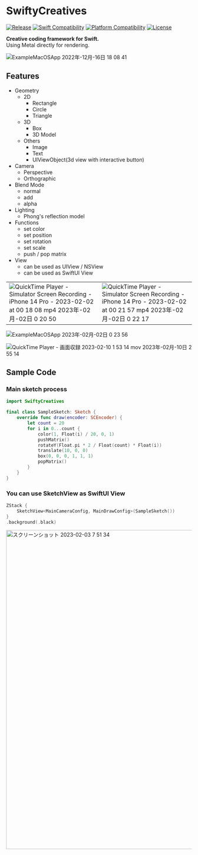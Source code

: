# SwiftyCreatives

[![Release](https://img.shields.io/github/v/release/yukiny0811/swifty-creatives)](https://github.com/yukiny0811/swifty-creatives/releases/latest)
[![Swift Compatibility](https://img.shields.io/endpoint?url=https%3A%2F%2Fswiftpackageindex.com%2Fapi%2Fpackages%2Fyukiny0811%2Fswifty-creatives%2Fbadge%3Ftype%3Dswift-versions)](https://swiftpackageindex.com/yukiny0811/swifty-creatives)
[![Platform Compatibility](https://img.shields.io/endpoint?url=https%3A%2F%2Fswiftpackageindex.com%2Fapi%2Fpackages%2Fyukiny0811%2Fswifty-creatives%2Fbadge%3Ftype%3Dplatforms)](https://swiftpackageindex.com/yukiny0811/swifty-creatives)
[![License](https://img.shields.io/github/license/yukiny0811/swifty-creatives)](https://github.com/yukiny0811/swifty-creatives/blob/main/LICENSE)

__Creative coding framework for Swift.__   
Using Metal directly for rendering.

![ExampleMacOSApp 2022年-12月-16日 18 08 41](https://user-images.githubusercontent.com/28947703/208063423-3ad00c20-1d1c-48b8-8996-2d43e1365fe4.gif)

## Features
- Geometry
    - 2D
        - Rectangle
        - Circle
        - Triangle
    - 3D
        - Box
        - 3D Model
    - Others
        - Image
        - Text
        - UIViewObject(3d view with interactive button)
- Camera
    - Perspective
    - Orthographic
- Blend Mode
    - normal
    - add
    - alpha
- Lighting
    - Phong's reflection model
- Functions
    - set color
    - set position
    - set rotation
    - set scale
    - push / pop matrix
- View
    - can be used as UIView / NSView
    - can be used as SwiftUI View

|||
|-|-|
|![QuickTime Player - Simulator Screen Recording - iPhone 14 Pro - 2023-02-02 at 00 18 08 mp4 2023年-02月-02日 0 20 50](https://user-images.githubusercontent.com/28947703/216084097-e4a9ec33-40dd-43bd-bc7a-a74b71e8caac.gif)|![QuickTime Player - Simulator Screen Recording - iPhone 14 Pro - 2023-02-02 at 00 21 57 mp4 2023年-02月-02日 0 22 17](https://user-images.githubusercontent.com/28947703/216084415-34797d43-9d42-402e-b305-53eb232e2641.gif)|

![ExampleMacOSApp 2023年-02月-02日 0 23 56](https://user-images.githubusercontent.com/28947703/216084840-585d4f38-dfb3-48bf-8f16-f8bc92badbb5.gif)

![QuickTime Player - 画面収録 2023-02-10 1 53 14 mov 2023年-02月-10日 2 55 14](https://user-images.githubusercontent.com/28947703/217897685-7a83bedf-5624-45e2-b566-9a05aab7c103.gif)


## Sample Code

### Main sketch process
```SampleSketch.swift
import SwiftyCreatives

final class SampleSketch: Sketch {
    override func draw(encoder: SCEncoder) {
        let count = 20
        for i in 0...count {
            color(1, Float(i) / 20, 0, 1)
            pushMatrix()
            rotateY(Float.pi * 2 / Float(count) * Float(i))
            translate(10, 0, 0)
            box(0, 0, 0, 1, 1, 1)
            popMatrix()
        }
    }
}
```

### You can use SketchView as SwiftUI View
```View.swift
ZStack {
    SketchView<MainCameraConfig, MainDrawConfig>(SampleSketch())
}
.background(.black)
```

<img width="863" alt="スクリーンショット 2023-02-03 7 51 34" src="https://user-images.githubusercontent.com/28947703/216469226-3f32ccee-c045-48c3-8fc0-0044ef7da891.png">

